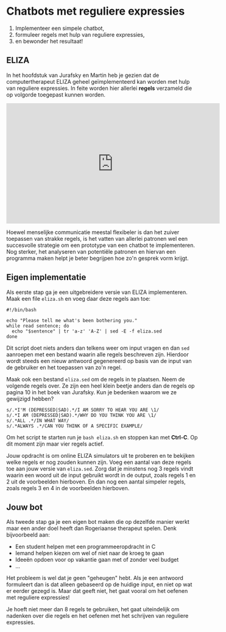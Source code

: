 # Chatbots met reguliere expressies

1. Implementeer een simpele chatbot,
2. formuleer regels met hulp van reguliere expressies,
3. en bewonder het resultaat!

## ELIZA

In het hoofdstuk van Jurafsky en Martin heb je gezien dat de computertherapeut ELIZA geheel geïmplementeerd kan worden met hulp van reguliere expressies. In feite worden hier allerlei **regels** verzameld die op volgorde toegepast kunnen worden.

<iframe width="560" height="315" src="https://www.youtube-nocookie.com/embed/RMK9AphfLco" title="YouTube video player" frameborder="0" allow="accelerometer; autoplay; clipboard-write; encrypted-media; gyroscope; picture-in-picture; web-share" allowfullscreen></iframe>

Hoewel menselijke communicatie meestal flexibeler is dan het zuiver toepassen van strakke regels, is het vatten van allerlei patronen wel een succesvolle strategie om een prototype van een chatbot te implementeren. Nog sterker, het analyseren van potentiële patronen en hiervan een programma maken helpt je beter begrijpen hoe zo'n gesprek vorm krijgt.

## Eigen implementatie

Als eerste stap ga je een uitgebreidere versie van ELIZA implementeren. Maak een file `eliza.sh` en voeg daar deze regels aan toe:

    #!/bin/bash

    echo "Please tell me what's been bothering you."
    while read sentence; do
      echo "$sentence" | tr 'a-z' 'A-Z' | sed -E -f eliza.sed
    done

Dit script doet niets anders dan telkens weer om input vragen en dan `sed` aanroepen met een bestand waarin alle regels beschreven zijn. Hierdoor wordt steeds een nieuw antwoord gegenereerd op basis van de input van de gebruiker en het toepassen van zo'n regel.

Maak ook een bestand `eliza.sed` om de regels in te plaatsen. Neem de volgende regels over. Ze zijn een heel klein beetje anders dan de regels op pagina 10 in het boek van Jurafsky. Kun je bedenken waarom we ze gewijzigd hebben?

    s/.*I'M (DEPRESSED|SAD).*/I AM SORRY TO HEAR YOU ARE \1/
    s/.*I AM (DEPRESSED|SAD).*/WHY DO YOU THINK YOU ARE \1/
    s/.*ALL .*/IN WHAT WAY/
    s/.*ALWAYS .*/CAN YOU THINK OF A SPECIFIC EXAMPLE/

Om het script te starten run je `bash eliza.sh` en stoppen kan met **Ctrl-C**. Op dit moment zijn maar vier regels actief.

Jouw opdracht is om online ELIZA simulators uit te proberen en te bekijken welke regels er nog zouden kunnen zijn. Voeg een aantal van deze regels toe aan jouw versie van `eliza.sed`. Zorg dat je minstens nog 3 regels vindt waarin een woord uit de input gebruikt wordt in de output, zoals regels 1 en 2 uit de voorbeelden hierboven. En dan nog een aantal simpeler regels, zoals regels 3 en 4 in de voorbeelden hierboven.

## Jouw bot

Als tweede stap ga je een eigen bot maken die op dezelfde manier werkt maar een ander doel heeft dan Rogeriaanse therapeut spelen. Denk bijvoorbeeld aan:

- Een student helpen met een programmeeropdracht in C
- Iemand helpen kiezen om wel of niet naar de kroeg te gaan
- Ideeën opdoen voor op vakantie gaan met of zonder veel budget
- ...

Het probleem is wel dat je geen "geheugen" hebt. Als je een antwoord formuleert dan is dat alleen gebaseerd op de huidige input, en niet op wat er eerder gezegd is. Maar dat geeft niet, het gaat vooral om het oefenen met reguliere expressies!

Je hoeft niet meer dan 8 regels te gebruiken, het gaat uiteindelijk om nadenken over die regels en het oefenen met het schrijven van reguliere expressies.
